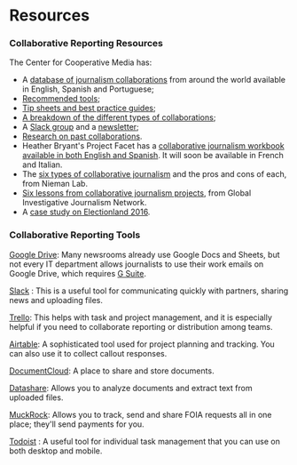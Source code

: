 # Resources

### Collaborative Reporting Resources

The Center for Cooperative Media has:  
- A [database of journalism collaborations](https://collaborativejournalism.org/database-search-sort-learn-collaborative-projects-around-world/) from around the world available in English, Spanish and Portuguese; 
- [Recommended tools](https://collaborativejournalism.org/collaborative-technology/); 
- [Tip sheets and best practice guides](https://collaborativejournalism.org/guides/); 
- [A breakdown of the different types of collaborations](https://collaborativejournalism.org/models/); 
- A [Slack group](http://collaborativenews.slack.com) and a [newsletter](https://centerforcooperativemedia.us5.list-manage.com/subscribe?u=7f46611cb324e9e193acda7cc&id=2e8bb60c9c); 
- [Research on past collaborations](https://collaborativejournalism.org/research/). 
- Heather Bryant's Project Facet has a [collaborative journalism workbook available in both English and Spanish](https://www.projectfacet.org/collaborative-journalism-workbook/). It will soon be available in French and Italian. 
- The [six types of collaborative journalism](http://www.niemanlab.org/2017/09/here-are-6-different-kinds-of-collaborative-journalism-and-the-good-and-bad-things-about-each/) and the pros and cons of each, from Nieman Lab. 
- [Six lessons from collaborative journalism projects](https://gijn.org/2018/10/23/collaborative-reporting/), from Global Investigative Journalism Network. 
- A [case study on Electionland 2016](https://propublica.s3.amazonaws.com/assets/docs/electionland-case-study.pdf?_ga=2.4589747.1844853993.1564498985-2144854138.1548797937). 
  

### Collaborative Reporting Tools

[Google Drive](https://drive.google.com): Many newsrooms already use Google Docs and Sheets, but not every IT department allows journalists to use their work emails on Google Drive, which requires [G Suite](https://gsuite.google.com/). 

[Slack](https://slack.com/) : This is a useful tool for communicating quickly with partners, sharing news and uploading files. 

[Trello](https://trello.com/): This helps with task and project management, and it is especially helpful if you need to collaborate reporting or distribution among teams. 

[Airtable](https://airtable.com/): A sophisticated tool used for project planning and tracking. You can also use it to collect callout responses.

[DocumentCloud](https://www.documentcloud.org/): A place to share and store documents.

[Datashare](https://icij.gitbook.io/datashare/): Allows you to analyze documents and extract text from uploaded files.

[MuckRock](http://www.muckrock.com): Allows you to track, send and share FOIA requests all in one place; they'll send payments for you.

[Todoist](https://en.todoist.com) : A useful tool for individual task management that you can use on both desktop and mobile. 
